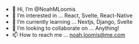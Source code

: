 - 👋 Hi, I’m @NoahMLoomis
- 👀 I’m interested in ... React, Svelte, React-Native
- 🌱 I’m currently learning ... Nextjs, Django, Svelte
- 💞️ I’m looking to collaborate on ... Anything!
- 📫 How to reach me ... noah.loomis@me.com

<!---
NoahMLoomis/NoahMLoomis is a ✨ special ✨ repository because its `README.md` (this file) appears on your GitHub profile.
You can click the Preview link to take a look at your changes.
--->
